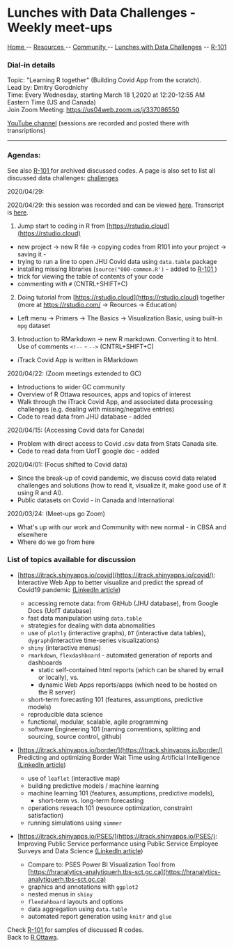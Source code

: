 

# Lunches with Data Challenges - Weekly meet-ups

[ Home ](https://IVI-M.github.io/R-Ottawa/) --  [ Resources ](resources.md) -- [ Community ](community.md) -- [Lunches with Data Challenges](meetups.md) -- [ R-101 ](https://github.com/IVI-M/R-Ottawa/tree/master/r101)


### Dial-in details


Topic: "Learning R together" (Building Covid App from the scratch).   
Lead by: Dmitry Gorodnichy      
Time: Every Wednesday, starting March 18 1,2020 at 12:20-12:55 AM Eastern Time (US and Canada)    
Join Zoom Meeting: https://us04web.zoom.us/j/337086550     
<!-- Password: 
*please contact the organizer or get it from
[GCCollab](https://gccollab.ca/discussion/view/4482867/enlunches-with-data-challenges-on-wednesdays-on-rfr)* -->

[YouTube channel](https://www.youtube.com/playlist?list=PLUogPW3t8g0RFvDGyKo1murnQUaSJxEPl)  (sessions are recorded and posted there with transriptions)

---

### Agendas:

See also [ R-101 ](https://github.com/IVI-M/R-Ottawa/tree/master/r101) for archived discussed codes. 
A page is also set to list all discussed data challenges: [challenges](challenges.md)

2020/04/29: 

2020/04/29: this session was recorded and can be viewed [here](https://youtu.be/d_EC39tIWMQ). Transcript is [here](https://github.com/IVI-M/R-Ottawa/blob/master/r101/session1-transcript.md).


1. Jump start to coding in R from [https://rstudio.cloud](https://rstudio.cloud) 
  - new project -> new R file -> copying codes from R101 into your project -> saving it -
  - trying to run a line to open JHU Covid data using `data.table` package
  - installing missing libraries (`source("000-common.R')` - added to [ R-101 ](https://github.com/IVI-M/R-Ottawa/tree/master/r101) )
  - trick for viewing the table of contents of your code
  - commenting with `#` (CNTRL+SHIFT+C)
2. Doing tutorial from [https://rstudio.cloud](https://rstudio.cloud) together (more at https://rstudio.com/ -> Reources -> Education)
  - Left menu -> Primers -> The Basics -> Visualization Basic, using built-in `mpg` dataset
3. Introduction to RMarkdown -> new R markdown. Converting it to html. Use of comments `<!--` - `-->` (CNTRL+SHIFT+C)
  - iTrack Covid App is written in RMarkdown



2020/04/22: (Zoom meetings extended to GC)

- Introductions to wider GC community
- Overview of R Ottawa resources, apps and topics of interest
- Walk through the iTrack Covid App, and associated data processing challenges (e.g. dealing with missing/negative entries)
- Code to read data from JHU database - added

2020/04/15:  (Accessing Covid data for Canada)

- Problem with direct access to Covid .csv data from Stats Canada site. 
- Code to read data from UofT google doc - added

2020/04/01:  (Focus shifted to Covid data)

- Since the break-up of covid pandemic, we discuss covid data related challenges and solutions (how to read it, visualize it, make good use of it using R and AI). 
- Public datasets on Covid - in Canada and International


2020/03/24: (Meet-ups go Zoom)

- What's up with our work and Community  with new normal -  in CBSA and elsewhere
- Where do we go from here


###  List of topics available for discussion

- [https://itrack.shinyapps.io/covid](https://itrack.shinyapps.io/covid/):   
Interactive Web App to better visualize and predict the spread of Covid19 pandemic [(LinkedIn article](https://www.linkedin.com/pulse/interactive-web-app-visualize-predict-spread-covid19-gorodnichy/))
  - accessing remote data: from GitHub (JHU database), from Google Docs (UofT database)
  - fast data manipulation using `data.table`
  - strategies for dealing with data abnomalities
  - use of `plotly` (interactive graphs), `DT` (interactive data tables), `dygraph`(interactive time-series visualizations)
  - `shiny` (interactive menus)
  - `rmarkdown`, `flexdashboard` - automated generation of reports and dashboards 
    - static self-contained html reports (which can be shared by email or locally),  vs.  
    - dynamic Web Apps reports/apps (which need to be hosted on the R server)
  - short-term forecasting 101 (features, assumptions, predictive models)
  - reproducible data science
  - functional, modular, scalable, agile programming
  - software Engineering 101 (naming conventions, splitting and sourcing, source control, github)
  
- [https://itrack.shinyapps.io/border/](https://itrack.shinyapps.io/border/)   
Predicting and optimizing Border Wait Time using Artificial Intelligence  [(LinkedIn article](https://www.linkedin.com/pulse/predicting-optimizing-border-wait-time-using-dmitry-gorodnichy/))
  - use of `leaflet` (interactive map)
  - building predictive models / machine learning
  - machine learning 101 (features, assumptions, predictive models), 
    - short-term vs. long-term forecasting
  - operations reseach 101 (resource optimization, constraint satisfaction)
  - running simulations  using `simmer`
  
- [https://itrack.shinyapps.io/PSES/](https://itrack.shinyapps.io/PSES/):   
Improving Public Service performance using Public Service Employee Surveys and Data Science [(LinkedIn article](https://www.linkedin.com/pulse/analyzing-improving-public-service-performance-using-data-gorodnichy/))
  - Compare to: PSES Power BI Visualization Tool from [https://hranalytics-analytiquerh.tbs-sct.gc.ca](https://hranalytics-analytiquerh.tbs-sct.gc.ca)
  - graphics and annotations with `ggplot2`
  - nested menus in `shiny`
  - `flexdahboard` layouts and options
  - data aggregation using `data.table`
  - automated report generation using `knitr` and `glue`


Check  [ R-101 ](https://github.com/IVI-M/R-Ottawa/tree/master/r101) for samples of discussed R codes.   
Back to [R Ottawa](https://ivi-m.github.io/R-Ottawa/). 
